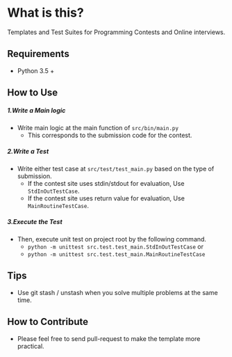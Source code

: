 # What is this?
Templates and Test Suites for Programming Contests and Online interviews.

## Requirements
* Python 3.5 +

## How to Use
##### 1.Write a Main logic
* Write main logic at the main function of `src/bin/main.py`
  * This corresponds to the submission code for the contest.
  
##### 2.Write a Test
* Write either test case at `src/test/test_main.py` based on the type of submission.
  * If the contest site uses stdin/stdout for evaluation, Use `StdInOutTestCase`.
  * If the contest site uses return value for evaluation, Use `MainRoutineTestCase`.
  
##### 3.Execute the Test
* Then, execute unit test on project root by the following command.
    * `python -m unittest src.test.test_main.StdInOutTestCase` or
    * `python -m unittest src.test.test_main.MainRoutineTestCase`

## Tips
* Use git stash / unstash when you solve multiple problems at the same time.

## How to Contribute
* Please feel free to send pull-request to make the template more practical.
